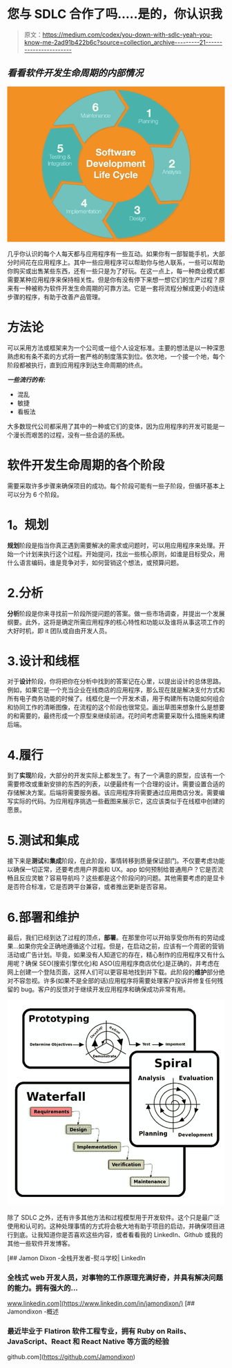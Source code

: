 # 您与 SDLC 合作了吗…..是的，你认识我

> 原文：<https://medium.com/codex/you-down-with-sdlc-yeah-you-know-me-2ad91b422b6c?source=collection_archive---------21----------------------->

## *看看软件开发生命周期的内部情况*

![](img/fa1396f0362fad41388eae47d85cec35.png)

几乎你认识的每个人每天都与应用程序有一些互动。如果你有一部智能手机，大部分时间花在应用程序上。其中一些应用程序可以帮助你与他人联系，一些可以帮助你购买或出售某些东西，还有一些只是为了好玩。在这一点上，每一种商业模式都需要某种应用程序来保持相关性。但是你有没有停下来想一想它们的生产过程？原来有一种被称为软件开发生命周期的可靠方法。它是一套将流程分解成更小的连续步骤的程序，有助于改善产品管理。

# **方法论**

可以采用方法或框架来为一个公司或一组个人设定标准。主要的想法是以一种深思熟虑和有条不紊的方式将一套严格的制度落实到位。依次地，一个接一个地，每个阶段都被执行，直到应用程序到达生命周期的终点。

***一些流行的有:***

*   混乱
*   敏捷
*   看板法

大多数现代公司都采用了其中的一种或它们的变体，因为应用程序的开发可能是一个漫长而艰苦的过程，没有一些合适的系统。

# 软件开发生命周期的各个阶段

需要采取许多步骤来确保项目的成功。每个阶段可能有一些子阶段，但循环基本上可以分为 6 个阶段。

# **1。规划**

**规划**阶段是指当你真正遇到需要解决的需求或问题时，可以用应用程序来处理。开始一个计划来执行这个过程。开始提问，找出一些核心原则，如谁是目标受众，用什么语言编码，谁是竞争对手，如何营销这个想法，或预算问题。

# 2.分析

**分析**阶段是你来寻找前一阶段所提问题的答案。做一些市场调查，并提出一个发展纲要。此外，这将是确定所需应用程序的核心特性和功能以及谁将从事这项工作的大好时机，即 it 团队或自由开发人员。

# 3.设计和线框

对于**设计**阶段，你将把你在分析中找到的答案记在心里，以提出设计的总体思路。例如，如果它是一个充当企业在线商店的应用程序，那么现在就是解决支付方式和所有电子商务功能的时候了。线框化是一个开发术语，用于构建所有功能如何组合和协同工作的清晰图像，在流程的这个阶段也很常见。画出草图来想象什么是想要的和需要的，最终形成一个原型来继续前进。花时间考虑需要采取什么措施来构建后端。

# 4.履行

到了**实现**阶段，大部分的开发实际上都发生了。有了一个满意的原型，应该有一个需要修改或重新安排的东西的列表，以便最终有一个合理的设计。需要设置合适的存储解决方案。后端将需要服务器。该应用程序将需要通过应用商店分发。需要编写实际的代码。为应用程序挑选一些截图来展示它，这应该类似于在线框中创建的愿景。

# 5.测试和集成

接下来是**测试**和**集成**阶段，在此阶段，事情转移到质量保证部门。不仅要考虑功能以确保一切正常，还要考虑用户界面和 UX。app 如何预制给普通用户？它是否流畅且反应灵敏？容易导航吗？这些都是这个阶段问的问题。其他需要考虑的是显卡是否符合标准，它是否跨平台兼容，或者推出更新是否容易。

# 6.部署和维护

最后，我们已经到达了过程的顶点，**部署**。在那里你可以开始享受你所有的劳动成果…如果你完全正确地遵循这个过程。但是，在启动之前，应该有一个周密的营销活动或广告计划。毕竟，如果没有人知道它的存在，精心制作的应用程序又有什么用呢？确保 SEO(搜索引擎优化)和 ASO(应用程序商店优化)是正确的，并考虑在网上创建一个登陆页面，这样人们可以更容易地找到并下载。此阶段的**维护**部分绝对不容忽视。许多(如果不是全部的话)应用程序将需要处理客户投诉并修复任何残留的 bug。客户的反馈对于继续开发应用程序和确保成功非常有用。

![](img/c42a95e3e68171837870d1020668a04c.png)

除了 SDLC 之外，还有许多其他方法和过程模型用于开发软件。这个只是最广泛使用和认可的。这种处理事情的方式将会极大地有助于项目的启动，并确保项目进行到底。让我知道你是否喜欢这些内容，或者看看我的 LinkedIn、Github 或我的其他一些软件开发博客。

[](https://www.linkedin.com/in/jamondixon/) [## Jamon Dixon -全栈开发者-熨斗学校| LinkedIn

### 全栈式 web 开发人员，对事物的工作原理充满好奇，并具有解决问题的能力。拥有强大的…

www.linkedin.com](https://www.linkedin.com/in/jamondixon/) [](https://github.com/Jamondixon) [## Jamondixon -概述

### 最近毕业于 Flatiron 软件工程专业，拥有 Ruby on Rails、JavaScript、React 和 React Native 等方面的经验

github.com](https://github.com/Jamondixon)